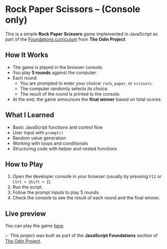 # Rock Paper Scissors – (Console only)

This is a simple **Rock Paper Scissors** game implemented in JavaScript as part of the [Foundations curriculum](https://www.theodinproject.com/paths/foundations/courses/foundations) from **The Odin Project**.

## How It Works

- The game is played in the browser console.
- You play **5 rounds** against the computer.
- Each round:
  - You are prompted to enter your choice: `rock`, `paper`, or `scissors`.
  - The computer randomly selects its choice.
  - The result of the round is printed to the console.
- At the end, the game announces the **final winner** based on total scores.

## What I Learned

- Basic JavaScript functions and control flow
- User input with `prompt()`
- Random value generation
- Working with loops and conditionals
- Structuring code with helper and nested functions

## How to Play

1. Open the developer console in your browser (usually by pressing `F12` or `Ctrl + Shift + I`).
2. Run the script.
3. Follow the prompt inputs to play 5 rounds.
4. Check the console to see the result of each round and the final winner.

## Live preview

You can play the game [here](https://omar4061.github.io/rock-paper-scissors/).

✅ This project was built as part of the **JavaScript Foundations** section of [The Odin Project](https://www.theodinproject.com/).
